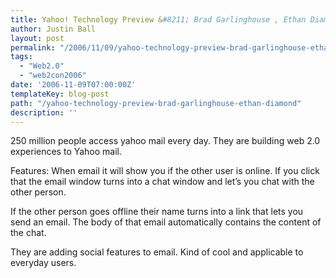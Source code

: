 ```yaml
---
title: Yahoo! Technology Preview &#8211; Brad Garlinghouse , Ethan Diamond
author: Justin Ball
layout: post
permalink: "/2006/11/09/yahoo-technology-preview-brad-garlinghouse-ethan-diamond/"
tags:
  - "Web2.0"
  - "web2con2006"
date: '2006-11-09T07:00:00Z'
templateKey: blog-post
path: "/yahoo-technology-preview-brad-garlinghouse-ethan-diamond"
description: ''
---
```


250 million people access yahoo mail every day. They are building web 2.0 experiences to Yahoo mail.

Features:
When email it will show you if the other user is online. If you click that the email window turns into a chat window and let’s you chat with the other person.

If the other person goes offline their name turns into a link that lets you send an email. The body of that email automatically contains the content of the chat.

They are adding social features to email. Kind of cool and applicable to everyday users.
